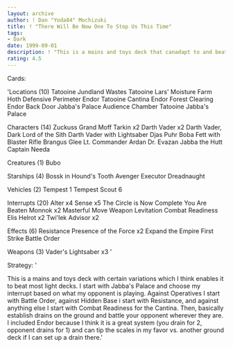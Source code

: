 ```yaml
---
layout: archive
author: ! Dan "Yoda84" Mochizuki
title: ! "There Will Be Now One To Stop Us This Time"
tags:
- Dark
date: 1999-09-01
description: ! "This is a mains and toys deck that canadapt to and beat almost any light deck."
rating: 4.5
---
```

Cards: 

'Locations (10)
Tatooine Jundland Wastes
Tatooine Lars' Moisture Farm
Hoth Defensive Perimeter
Endor
Tatooine Cantina
Endor Forest Clearing
Endor Back Door
Jabba's Palace Audience Chamber
Tatooine Jabba's Palace

Characters (14)
Zuckuss
Grand Moff Tarkin x2
Darth Vader x2
Darth Vader, Dark Lord of the Sith
Darth Vader with Lightsaber
Djas Puhr
Boba Fett with Blaster Rifle
Brangus Glee
Lt. Commander Ardan
Dr. Evazan
Jabba the Hutt
Captain Needa

Creatures (1)
Bubo

Starships (4)
Bossk in Hound's Tooth
Avenger
Executor
Dreadnaught

Vehicles (2)
Tempest 1
Tempest Scout 6

Interrupts (20)
Alter x4
Sense x5
The Circle is Now Complete
You Are Beaten
Monnok x2
Masterful Move
Weapon Levitation
Combat Readiness
Elis Helrot x2
Twi'lek Advisor x2

Effects (6)
Resistance
Presence of the Force x2
Expand the Empire
First Strike
Battle Order

Weapons (3)
Vader's Lightsaber x3
'

Strategy: '

This is a mains and toys deck with certain variations
which I think enables it to beat most light decks.
I start with Jabba's Palace and choose my interrupt
based on what my opponent is playing. Against Operatives
I start with Battle Order, against Hidden Base i start
with Resistance, and against anything else I start with
Combat Readiness for the Cantina. Then, basically
establish drains on the ground and battle your
opponent wherever they are. I included Endor because
I think it is a great system (you drain for 2,
opponent drains for 1) and can tip the scales in
my favor vs. another ground deck if I can set up
a drain there.'